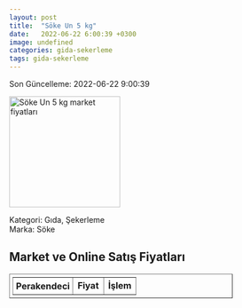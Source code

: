 ```yaml
---
layout: post
title:  "Söke Un 5 kg"
date:   2022-06-22 6:00:39 +0300
image: undefined
categories: gida-sekerleme
tags: gida-sekerleme
---
```


Son Güncelleme: 2022-06-22 9:00:39

<img src="undefined" width="200" alt="Söke Un 5 kg market fiyatları" />

Kategori: Gıda, Şekerleme
<br />
Marka: Söke

<h2>Market ve Online Satış Fiyatları</h2>

<table border="1" style="padding: 5px;width:80%;">
  <tr>
    <td style="padding: 5px;"><strong>Perakendeci</strong></td>
    <td><strong>Fiyat</strong></td>
    <td><strong>İşlem</strong></td>
  </tr>
  
</table>

